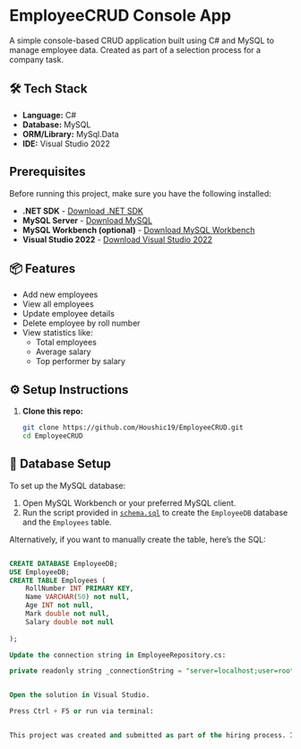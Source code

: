 # EmployeeCRUD Console App 

A simple console-based CRUD application built using C# and MySQL to manage employee data. Created as part of a selection process for a company task.

## 🛠️ Tech Stack
- **Language:** C#
- **Database:** MySQL
- **ORM/Library:** MySql.Data
- **IDE:** Visual Studio 2022

## Prerequisites

Before running this project, make sure you have the following installed:

- **.NET SDK** - [Download .NET SDK](https://dotnet.microsoft.com/en-us/download/visual-studio-sdks)
- **MySQL Server** - [Download MySQL](https://dev.mysql.com/downloads/installer/)
- **MySQL Workbench (optional)** - [Download MySQL Workbench](https://dev.mysql.com/downloads/workbench/)
- **Visual Studio 2022** - [Download Visual Studio 2022](https://visualstudio.microsoft.com/vs/community//)


## 📦 Features
- Add new employees
- View all employees
- Update employee details
- Delete employee by roll number
- View statistics like:
  - Total employees
  - Average salary
  - Top performer by salary


## ⚙️ Setup Instructions

1. **Clone this repo:**
   ```bash
   git clone https://github.com/Houshic19/EmployeeCRUD.git
   cd EmployeeCRUD


## 🧠 Database Setup

To set up the MySQL database:

1. Open MySQL Workbench or your preferred MySQL client.
2. Run the script provided in [`schema.sql`](./schema.sql) to create the `EmployeeDB` database and the `Employees` table.

Alternatively, if you want to manually create the table, here’s the SQL:

```sql

CREATE DATABASE EmployeeDB;
USE EmployeeDB;
CREATE TABLE Employees (
    RollNumber INT PRIMARY KEY,
    Name VARCHAR(50) not null,
    Age INT not null,
    Mark double not null,
    Salary double not null
    
);

Update the connection string in EmployeeRepository.cs:

private readonly string _connectionString = "server=localhost;user=root;password=YOUR_PASSWORD;database=EmployeeDB;";


Open the solution in Visual Studio.

Press Ctrl + F5 or run via terminal:


This project was created and submitted as part of the hiring process. If you need any clarifications, feel free to reach out.

